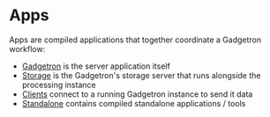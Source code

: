 # Apps

Apps are compiled applications that together coordinate a Gadgetron workflow:

- [Gadgetron](gadgetron/README.md) is the server application itself
- [Storage](storage/README.md) is the Gadgetron's storage server that runs alongside the processing instance
- [Clients](clients/README.md) connect to a running Gadgetron instance to send it data 
- [Standalone](standalone/README.md) contains compiled standalone applications / tools 
